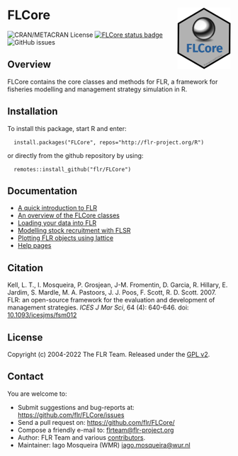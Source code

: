 # FLCore <img src="man/figures/logo.png" align="right" width="120" />

![CRAN/METACRAN License](https://img.shields.io/cran/l/FLCore)
[![FLCore status badge](https://flr.r-universe.dev/badges/FLCore)](https://flr.r-universe.dev/FLCore)
![GitHub issues](https://img.shields.io/github/issues/flr/FLCore)

## Overview
FLCore contains the core classes and methods for FLR, a framework for fisheries modelling and management strategy simulation in R.

## Installation
To install this package, start R and enter:

```
  install.packages("FLCore", repos="http://flr-project.org/R")
```

or directly from the github repository by using:

```
  remotes::install_github("flr/FLCore")
```

## Documentation
- [A quick introduction to FLR](http://www.flr-project.org/doc/A_quick_introduction_to_FLR.html)
- [An overview of the FLCore classes](http://www.flr-project.org/doc/An_overview_of_the_FLCore_classes.html)
- [Loading your data into FLR](http://www.flr-project.org/doc/Loading_your_data_into_FLR.html)
- [Modelling stock recruitment with FLSR](http://www.flr-project.org/doc/Modelling_stock_recruitment_with_FLSR.html)
- [Plotting FLR objects using lattice](https://flr-project.org/doc/Plotting_FLR_objects_using_lattice.html)
- [Help pages](https://flr-project.org/FLCore/reference/index.html)

## Citation
Kell, L. T., I. Mosqueira, P. Grosjean, J-M. Fromentin, D. Garcia, R. Hillary, E. Jardim, S. Mardle, M. A. Pastoors, J. J. Poos, F. Scott, R. D. Scott. 2007. FLR: an open-source framework for the evaluation and development of management strategies. *ICES J Mar Sci*, 64 (4): 640-646. doi: [10.1093/icesjms/fsm012](https://doi.org/10.1093/icesjms/fsm012)

## License
Copyright (c) 2004-2022 The FLR Team. Released under the [GPL v2](http://www.gnu.org/licenses/gpl-2.0.html).

## Contact
You are welcome to:

- Submit suggestions and bug-reports at: <https://github.com/flr/FLCore/issues>
- Send a pull request on: <https://github.com/flr/FLCore/>
- Compose a friendly e-mail to: <flrteam@flr-project.org>
- Author: FLR Team and various [contributors](CONTRIBUTORS.md).
- Maintainer: Iago Mosqueira (WMR) <iago.mosqueira@wur.nl>
